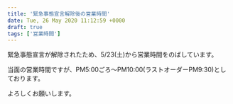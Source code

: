 ```yaml
---
title: '緊急事態宣言解除後の営業時間'
date: Tue, 26 May 2020 11:12:59 +0000
draft: true
tags: ['営業時間']
---
```


緊急事態宣言が解除されたため、5/23(土)から営業時間をのばしています。

当面の営業時間ですが、PM5:00ごろ〜PM10:00(ラストオーダーPM9:30)としております。

よろしくお願いします。